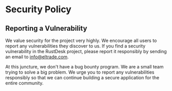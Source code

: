 # Security Policy

## Reporting a Vulnerability

We value security for the project very highly. We encourage all users to report any vulnerabilities they discover to us.
If you find a security vulnerability in the RustDesk project, please report it responsibly by sending an email to info@eltrade.com.

At this juncture, we don't have a bug bounty program. We are a small team trying to solve a big problem. We urge you to report any vulnerabilities responsibly
so that we can continue building a secure application for the entire community.
